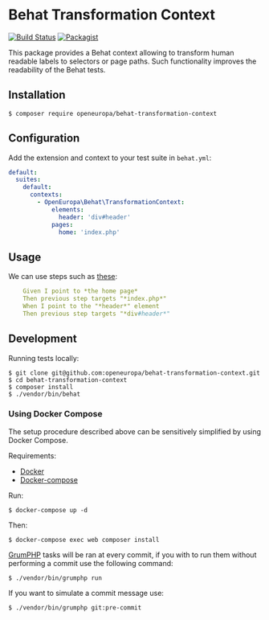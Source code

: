 # Behat Transformation Context
[![Build Status](https://drone.fpfis.eu/api/badges/openeuropa/behat-transformation-context/status.svg)](https://drone.fpfis.eu/openeuropa/behat-transformation-context/)
[![Packagist](https://img.shields.io/packagist/v/openeuropa/behat-transformation-context.svg)](https://packagist.org/packages/openeuropa/behat-transformation-context)

This package provides a Behat context allowing to transform human readable labels to selectors or page paths.
Such functionality improves the readability of the Behat tests.

## Installation

```
$ composer require openeuropa/behat-transformation-context
```

## Configuration

Add the extension and context to your test suite in `behat.yml`:

```yaml
default:
  suites:
    default:
      contexts:
        - OpenEuropa\Behat\TransformationContext:
            elements:
              header: 'div#header'
            pages:
              home: 'index.php'
```

## Usage

We can use steps such as [these](https://github.com/openeuropa/behat-transformation-context/blob/master/tests/features/behat-test.feature):

```yaml
    Given I point to *the home page*
    Then previous step targets "*index.php*"
    When I point to the "*header*" element
    Then previous step targets "*div#header*"
```

## Development

Running tests locally:

```
$ git clone git@github.com:openeuropa/behat-transformation-context.git
$ cd behat-transformation-context
$ composer install
$ ./vendor/bin/behat
```

### Using Docker Compose

The setup procedure described above can be sensitively simplified by using Docker Compose.

Requirements:

- [Docker](https://www.docker.com/get-docker)
- [Docker-compose](https://docs.docker.com/compose/)

Run:

```
$ docker-compose up -d
```

Then:

```
$ docker-compose exec web composer install
```

[GrumPHP](https://github.com/phpro/grumphp/tree/master/doc) tasks will be ran at every commit, if you with to run them without performing a commit use the following command:

```
$ ./vendor/bin/grumphp run
```
If you want to simulate a commit message use:

```
$ ./vendor/bin/grumphp git:pre-commit
```
